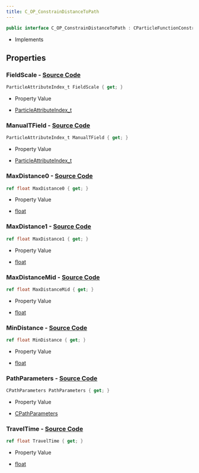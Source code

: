 ```yaml
---
title: C_OP_ConstrainDistanceToPath
---
```


```csharp
public interface C_OP_ConstrainDistanceToPath : CParticleFunctionConstraint, CParticleFunction, ISchemaClass<CParticleFunction>, ISchemaClass<CParticleFunctionConstraint>, ISchemaClass<C_OP_ConstrainDistanceToPath>, ISchemaField, ISchemaClass, INativeHandle
```

- Implements

## Properties

### **FieldScale** - [Source Code](https://github.com/swiftly-solution/swiftlys2/blob/main/managed/src/SwiftlyS2.Generated/Schemas/Interfaces/C_OP_ConstrainDistanceToPath.cs#L28)

```csharp
ParticleAttributeIndex_t FieldScale { get; }
```

- Property Value

- [ParticleAttributeIndex_t](/docs/api/shared/schemadefinitions/particleattributeindex_t)

### **ManualTField** - [Source Code](https://github.com/swiftly-solution/swiftlys2/blob/main/managed/src/SwiftlyS2.Generated/Schemas/Interfaces/C_OP_ConstrainDistanceToPath.cs#L30)

```csharp
ParticleAttributeIndex_t ManualTField { get; }
```

- Property Value

- [ParticleAttributeIndex_t](/docs/api/shared/schemadefinitions/particleattributeindex_t)

### **MaxDistance0** - [Source Code](https://github.com/swiftly-solution/swiftlys2/blob/main/managed/src/SwiftlyS2.Generated/Schemas/Interfaces/C_OP_ConstrainDistanceToPath.cs#L18)

```csharp
ref float MaxDistance0 { get; }
```

- Property Value

- [float](https://learn.microsoft.com/dotnet/api/system.single)

### **MaxDistance1** - [Source Code](https://github.com/swiftly-solution/swiftlys2/blob/main/managed/src/SwiftlyS2.Generated/Schemas/Interfaces/C_OP_ConstrainDistanceToPath.cs#L22)

```csharp
ref float MaxDistance1 { get; }
```

- Property Value

- [float](https://learn.microsoft.com/dotnet/api/system.single)

### **MaxDistanceMid** - [Source Code](https://github.com/swiftly-solution/swiftlys2/blob/main/managed/src/SwiftlyS2.Generated/Schemas/Interfaces/C_OP_ConstrainDistanceToPath.cs#L20)

```csharp
ref float MaxDistanceMid { get; }
```

- Property Value

- [float](https://learn.microsoft.com/dotnet/api/system.single)

### **MinDistance** - [Source Code](https://github.com/swiftly-solution/swiftlys2/blob/main/managed/src/SwiftlyS2.Generated/Schemas/Interfaces/C_OP_ConstrainDistanceToPath.cs#L16)

```csharp
ref float MinDistance { get; }
```

- Property Value

- [float](https://learn.microsoft.com/dotnet/api/system.single)

### **PathParameters** - [Source Code](https://github.com/swiftly-solution/swiftlys2/blob/main/managed/src/SwiftlyS2.Generated/Schemas/Interfaces/C_OP_ConstrainDistanceToPath.cs#L24)

```csharp
CPathParameters PathParameters { get; }
```

- Property Value

- [CPathParameters](/docs/api/shared/schemadefinitions/cpathparameters)

### **TravelTime** - [Source Code](https://github.com/swiftly-solution/swiftlys2/blob/main/managed/src/SwiftlyS2.Generated/Schemas/Interfaces/C_OP_ConstrainDistanceToPath.cs#L26)

```csharp
ref float TravelTime { get; }
```

- Property Value

- [float](https://learn.microsoft.com/dotnet/api/system.single)


